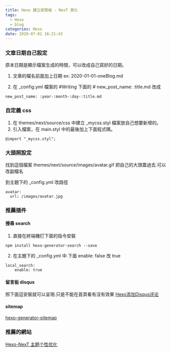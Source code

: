 ```yaml
---
title: Hexo 建立部落格 - NexT 美化
tags:
  - Hexo
  - blog
categories: Hexo
date: 2020-07-01 16:21:43
---
```


### 文章日期自己設定
原本日期是顯示檔案生成的時間，可以改成自己寫好的日期。

1. 文章的檔名前面加上日期
ex: 2020-01-01-oneBlog.md
<!--more-->
2. 在 _config.yml 檔案的 #Writing 下面的 # new_post_name: :title.md 改成
```
new_post_name: :year-:month-:day-:title.md
```

### 自定義 css
1. 在 themes/next/source/css 中建立 _mycss.styl 檔案放自己想要新增的。
2. 引入檔案，在 main.styl 中的最後加上下面程式碼。
```
@import "_mycss.styl";
```

### 大頭照設定
找到這個檔案 themes/next/source/images/avatar.gif
把自己的大頭蓋過去.可以改副檔名

到主題下的 _config.yml 改路徑
```
avatar:
  url: /images/avatar.jpg
```

### 推薦插件
#### 搜尋 search
1. 直接在終端機打下面的指令安裝
```
npm install hexo-generator-search --save
```

2. 在主題下的 _config.yml 中.下面 enable: false 改 true
```
local_search:
    enable: true
```

#### 留言板 disqus
照下面這安裝就可以呈現.只是不能在首頁看有沒有效果
[Hexo添加Disqus评论](https://www.jianshu.com/p/d68de067ea74)

#### sitemap
[hexo-generator-sitemap](https://github.com/hexojs/hexo-generator-sitemap)

### 推薦的網站
[Hexo-NexT 主题个性优化](https://guanqr.com/tech/website/hexo-theme-next-customization/)